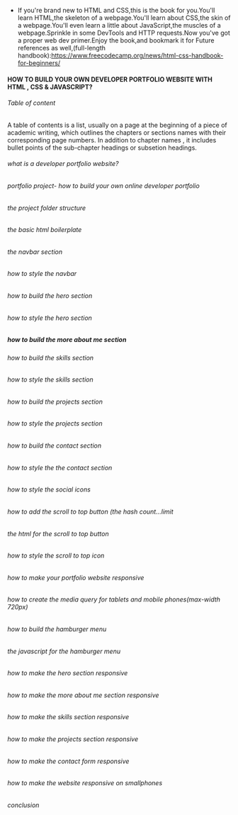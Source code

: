 
- If you're brand new to HTML and CSS,this is the book for you.You'll learn HTML,the skeleton of a webpage.You'll learn about CSS,the skin of a webpage.You'll even learn a little about JavaScript,the muscles of a webpage.Sprinkle in some DevTools and HTTP requests.Now you've got a proper web dev primer.Enjoy the book,and bookmark it for Future references as well,(full-length handbook):https://www.freecodecamp.org/news/html-css-handbook-for-beginners/
#### HOW TO BUILD YOUR OWN DEVELOPER PORTFOLIO WEBSITE WITH  HTML , CSS  &  JAVASCRIPT?
###### Table of content
 A table of contents is a list, usually on a page at the beginning of a piece of academic writing, which outlines the chapters or sections names with their corresponding page numbers. In addition to chapter names , it includes bullet points of the sub-chapter headings or subsetion headings.

###### what is a developer portfolio website?

###### portfolio project- how to build your own online developer portfolio

###### the project folder structure

###### the basic html boilerplate

###### the navbar section

###### how to style the navbar

###### how to build the hero section

###### how to style the hero section

##### how to build the more about me section

###### how to build the skills section

###### how to style the skills section

###### how to build the projects section

###### how to style the projects section

###### how to build the contact section

###### how to style the the contact section

###### how to style the social icons 

###### how to add the scroll to top button (the hash count...limit

###### the html for the scroll to top button

###### how to style the scroll to top icon

###### how to make your portfolio website responsive

###### how to create the media query for tablets and mobile phones(max-width 720px)

###### how to build the hamburger menu

###### the javascript for the hamburger menu

###### how to make the hero section responsive

###### how to make the more about me section responsive

###### how to make the skills section responsive

###### how to make the projects section responsive

###### how to make the contact form responsive

###### how to make the website responsive on smallphones

###### conclusion


